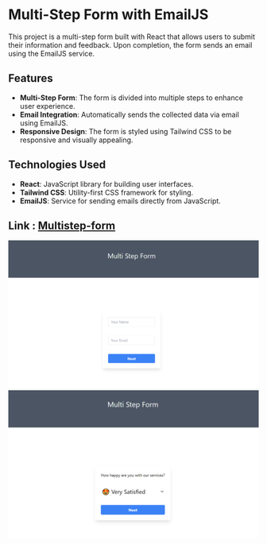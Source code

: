 # Multi-Step Form with EmailJS

This project is a multi-step form built with React that allows users to submit their information and feedback. Upon completion, the form sends an email using the EmailJS service.

## Features

- **Multi-Step Form**: The form is divided into multiple steps to enhance user experience.
- **Email Integration**: Automatically sends the collected data via email using EmailJS.
- **Responsive Design**: The form is styled using Tailwind CSS to be responsive and visually appealing.

## Technologies Used

- **React**: JavaScript library for building user interfaces.
- **Tailwind CSS**: Utility-first CSS framework for styling.
- **EmailJS**: Service for sending emails directly from JavaScript.

## Link : [Multistep-form](https://multistep-form-6jsr.onrender.com)

![Screenshot](https://github.com/Nathbecode/multistep_form/blob/main/public/MSF.PNG)
![Screenshot](https://github.com/Nathbecode/multistep_form/blob/main/public/MSF2.PNG)
